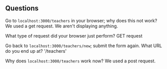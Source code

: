 ## Questions

Go to `localhost:3000/teachers` in your browser; why does this not work?
We used a get request. We aren't displaying anything. 

What type of request did your browser just perform?
GET request

Go back to `localhost:3000/teachers/new`; submit the form again. What URL do you end up at?
'/teachers'

Why does `localhost:3000/teachers` work now?
We used a post request. 
